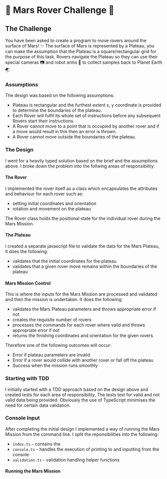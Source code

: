 # 🚀 Mars Rover Challenge 🚀

## The Challenge

You have been asked to create a program to move rovers around the surface of Mars!
✨
The surface of Mars is represented by a Plateau, you can make the assumption that the
Plateau is a square/rectangular grid for the purpose of this task.
Rovers navigate the Plateau so they can use their special cameras 📷 and robot arms
🦾 to collect samples back to Planet Earth 🌏

### Assumptions

The design was based on the following assumptions:
- Plateau is rectangular and the furthest extent x, y coordinate is provided to determine the boundaries of the plateau.
- Each Rover will fulfil its whole set of instructions before any subsequent Rovers start their instructions.
- A Rover cannot move to a point that is occupied by another rover and if a move would result in this then an error is thrown.
- A Rover cannot move outside the boundaries of the plateau.

### The Design

I went for a heavily typed solution based on the brief and the assumptions above. I broke down the problem into the follwing areas of responsibility:

#### The Rover
I implemented the rover itself as a class which encapsulates the attributes and behaviour for each rover such as:
- setting initial coordinates and orientation
- rotation and movement on the plateau

The Rover class holds the positional state for the individual rover during the Mars Mission.

#### The Plateau
I created a separate javascript file to validate the data for the Mars Plateau, it does the following:
- validates that the initial coordinates for the plateau
- validates that a given rover move remains within the boundaries of the plateau

#### Mars Mission Control
This is where the inputs for the Mars Mission are processed and validated and then the mission is undertaken. It does the following:
- validates the Mars Plateau parameters and throws appropriate error if not
- creates the requisite number of rovers
- processes the commands for each rover where valid and throws appropriate error if not
- returns the finishing coordinates and orientation for the given rovers

Therefore one of the following outcomes will occur:
- Error if plateau parameters are invalid
- Error if a rover would collide with another rover or fall off the plateau
- Success when the mission runs smoothly

### Starting with TDD

I initially started with a TDD approach based on the design above and created tests for each area of responsibility. The tests test for valid and not valid data being provided. Obviously the use of TypeScript minimises the need for certain data validation.

### Console Input

After completing the initial design I implemented a way of running the Mars Mission from the command line. I split the reponsibilities into the following:
- `index.ts` - contains the 
- `console.ts` - handles the execution of printing to and inputting from the console
- `validation.ts` - validation handling helper functions

#### Running the Mars Mission



